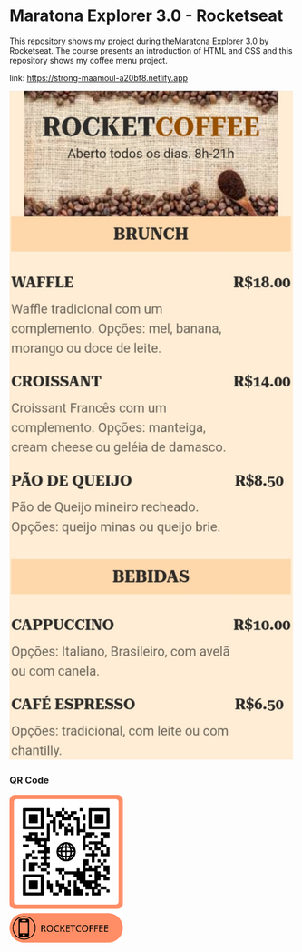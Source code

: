 # Maratona Explorer 3.0  - Rocketseat

This repository shows my project during theMaratona Explorer 3.0 by Rocketseat. The course presents an introduction of HTML and CSS and this repository shows my coffee menu project.

link: https://strong-maamoul-a20bf8.netlify.app

<img src="https://github.com/raquelcolares/maratona-explorer-3.0_Rocketseat/blob/main/Menu%20image/RocketCoffee.jpg" width="500">

### QR Code 

<img src="https://github.com/raquelcolares/maratona-explorer-3.0_Rocketseat/blob/main/QR%20Code/frame.png" width="200">
